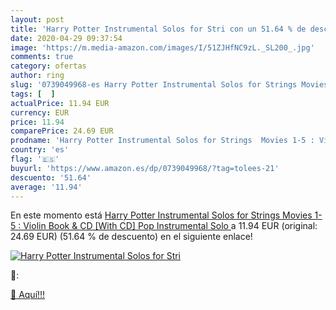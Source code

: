 ```yaml
---
layout: post
title: 'Harry Potter Instrumental Solos for Stri con un 51.64 % de descuento'
date: 2020-04-29 09:37:54
image: 'https://m.media-amazon.com/images/I/51ZJHfNC9zL._SL200_.jpg'
comments: true
category: ofertas
author: ring
slug: '0739049968-es Harry Potter Instrumental Solos for Strings Movies 1-5 :...'
tags: [  ]
actualPrice: 11.94 EUR
currency: EUR
price: 11.94
comparePrice: 24.69 EUR
prodname: 'Harry Potter Instrumental Solos for Strings  Movies 1-5 : Violin  Book & CD [With CD]  Pop Instrumental Solo '
country: 'es'
flag: '🇪🇸'
buyurl: 'https://www.amazon.es/dp/0739049968/?tag=tolees-21'
descuento: '51.64'
average: '11.94'
---
```


En este momento está [Harry Potter Instrumental Solos for Strings  Movies 1-5 : Violin  Book & CD [With CD]  Pop Instrumental Solo ](https://www.amazon.es/dp/0739049968/?tag=tolees-21) a 11.94 EUR (original: 24.69 EUR) (51.64 %  de descuento) en el siguiente enlace!

[![Harry Potter Instrumental Solos for Stri](https://m.media-amazon.com/images/I/51ZJHfNC9zL._SL200_.jpg)](https://www.amazon.es/dp/0739049968/?tag=tolees-21)

🔎:


[🛒 Aquí!!!](https://www.amazon.es/dp/0739049968/?tag=tolees-21)
